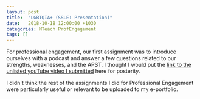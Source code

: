```yaml
---
layout: post
title:  "LGBTQIA+ (SSLE: Presentation)"
date:   2018-10-18 12:00:00 +1030
categories: MTeach ProfEngagement
tags: []
---
```


For professional engagement, our first assignment was to introduce ourselves with a podcast and answer a few questions related to our strengths, weaknesses, and the APST. I thought I would put the [link to the unlisted youTube video I submitted](https://youtu.be/wisY03sOamM) here for posterity.

I didn't think the rest of the assignments I did for Professional Engagement were particularly useful or relevant to be uploaded to my e-portfolio.